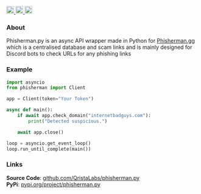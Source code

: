 <p>
<a href="https://pypi.org/project/phisherman.py">
    <img height="20" alt="PyPI version" src="https://img.shields.io/pypi/v/phisherman.py">
</a>

<a href="https://pypi.org/project/flake8/">
    <img height="20" alt="Flake badge" src="https://img.shields.io/badge/code%20style-flake8-blue.svg">
</a>

<a href="https://qristalabs.github.io/phisherman.py">
    <img height="20" alt="Documentation status" src="https://img.shields.io/badge/documentation-up-00FF00.svg">
</a>
</p>

### About

Phisherman.py is an async API wrapper made in Python for [Phisherman.gg](https://phisherman.gg) which is a centralised database and scam links and is mainly designed for Discord bots to check URLs for any phishing links

### Example

```Python
import asyncio
from phisherman import Client

app = Client(token="Your Token")

async def main():
    if await app.check_domain("internetbadguys.com"):
        print("Detected suspicious.")

    await app.close()

loop = asyncio.get_event_loop()
loop.run_until_complete(main())
```

### Links
**Source Code**: [github.com/QristaLabs/phisherman.py](https://github.com/QristaLabs/phisherman.py)<br>
**PyPi**: [pypi.org/project/phisherman.py](https://pypi.org/project/phisherman.py)
